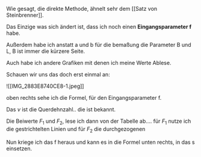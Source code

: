 Wie gesagt, die direkte Methode, ähnelt sehr dem [[Satz von Steinbrenner]].

Das Einzige was sich ändert ist, dass ich noch einen **Eingangsparameter f** habe.

Außerdem habe ich anstatt a und b für die bemaßung die Parameter B und L, B ist immer die kürzere Seite.

Auch habe ich andere Grafiken mit denen ich meine Werte Ablese.

Schauen wir uns das doch erst einmal an:

![[IMG_2883E8740CE8-1.jpeg]]

oben rechts sehe ich die Formel, für den Eingangsparameter f.

Das $\nu$ ist die Querdehnzahl.. die ist bekannt.

Die Beiwerte $F_1$ und $F_2$, lese ich dann von der Tabelle ab.... für $F_1$ nutze ich die gestrichtelten Linien und für $F_2$ die durchgezogenen

Nun kriege ich das f heraus und kann es in die Formel unten rechts, in das s einsetzen.

